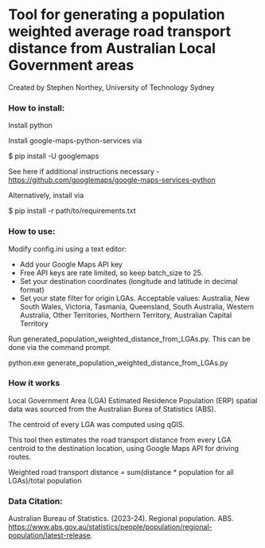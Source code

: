 # Tool for generating a population weighted average road transport distance from Australian Local Government areas

Created by Stephen Northey, University of Technology Sydney

### How to install:

Install python

Install google-maps-python-services via 

$ pip install -U googlemaps

See here if additional instructions necessary - https://github.com/googlemaps/google-maps-services-python

Alternatively, install via

$ pip install -r path/to/requirements.txt

### How to use:
Modify config.ini using a text editor:
- Add your Google Maps API key
- Free API keys are rate limited, so keep batch_size to 25.
- Set your destination coordinates (longitude and latitude in decimal format)
- Set your state filter for origin LGAs. Acceptable values: Australia, New South Wales, Victoria, Tasmania, Queensland, South Australia, Western Australia, Other Territories, Northern Territory, Australian Capital Territory

Run generated_population_weighted_distance_from_LGAs.py. This can be done via the command prompt.

python.exe generate_population_weighted_distance_from_LGAs.py

### How it works
Local Government Area (LGA) Estimated Residence Population (ERP) spatial data was sourced from the Australian Burea of Statistics (ABS).

The centroid of every LGA was computed using qGIS.

This tool then estimates the road transport distance from every LGA centroid to the destination location, using Google Maps API for driving routes.

Weighted road transport distance = sum(distance * population for all LGAs)/total population

### Data Citation:
Australian Bureau of Statistics. (2023-24). Regional population. ABS. https://www.abs.gov.au/statistics/people/population/regional-population/latest-release.

